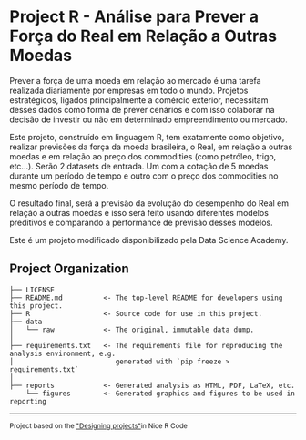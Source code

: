 Project R - Análise para Prever a Força do Real em Relação a Outras Moedas
================================================================================

Prever a força de uma moeda em relação ao mercado é uma tarefa realizada diariamente por empresas em todo o mundo. Projetos estratégicos, ligados principalmente a comércio exterior, necessitam desses dados como forma de prever cenários e com isso colaborar na decisão de investir ou não em determinado empreendimento ou mercado.

Este projeto, construído em linguagem R, tem exatamente como objetivo, realizar previsões da força da moeda brasileira, o Real, em relação a outras moedas e em relação ao preço dos commodities (como petróleo, trigo, etc...).
Serão 2 datasets de entrada. Um com a cotação de 5 moedas durante um período de tempo e outro com o preço dos commodities no mesmo período de tempo.

O resultado final, será a previsão da evolução do desempenho do Real em relação a outras moedas e isso será feito usando diferentes modelos preditivos e comparando a performance de previsão desses modelos.

Este é um projeto modificado disponibilizado pela Data Science Academy. 

Project Organization
------------------------

    ├── LICENSE
    ├── README.md          <- The top-level README for developers using this project.
    ├── R                  <- Source code for use in this project.
    ├── data
    │   └── raw            <- The original, immutable data dump.
    │
    ├── requirements.txt   <- The requirements file for reproducing the analysis environment, e.g.
    │                         generated with `pip freeze > requirements.txt`
    │
    ├── reports            <- Generated analysis as HTML, PDF, LaTeX, etc.
        └── figures        <- Generated graphics and figures to be used in reporting

------------

<p><small>Project based on the <a target="_blank" href="https://nicercode.github.io/blog/2013-04-05-projects/">"Designing projects"</a>in Nice R Code</small></p>
